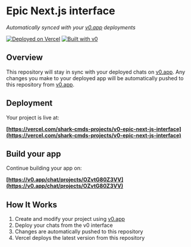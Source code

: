 # Epic Next.js interface

*Automatically synced with your [v0.app](https://v0.app) deployments*

[![Deployed on Vercel](https://img.shields.io/badge/Deployed%20on-Vercel-black?style=for-the-badge&logo=vercel)](https://vercel.com/shark-cmds-projects/v0-epic-next-js-interface)
[![Built with v0](https://img.shields.io/badge/Built%20with-v0.app-black?style=for-the-badge)](https://v0.app/chat/projects/OZvtG80Z3VV)

## Overview

This repository will stay in sync with your deployed chats on [v0.app](https://v0.app).
Any changes you make to your deployed app will be automatically pushed to this repository from [v0.app](https://v0.app).

## Deployment

Your project is live at:

**[https://vercel.com/shark-cmds-projects/v0-epic-next-js-interface](https://vercel.com/shark-cmds-projects/v0-epic-next-js-interface)**

## Build your app

Continue building your app on:

**[https://v0.app/chat/projects/OZvtG80Z3VV](https://v0.app/chat/projects/OZvtG80Z3VV)**

## How It Works

1. Create and modify your project using [v0.app](https://v0.app)
2. Deploy your chats from the v0 interface
3. Changes are automatically pushed to this repository
4. Vercel deploys the latest version from this repository
